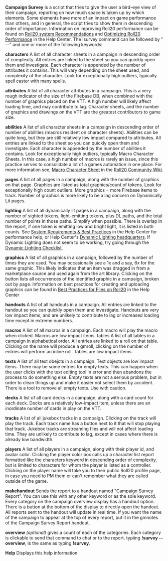 **Campaign Survey** is a script that tries to give the user a bird-eye view of their campaign, reporting on how much space is taken up by which elements. Some elements have more of an impact on game performance than others, and in general, the script tries to show them in descending order of importance. Information on improving Roll20 performance can be found on [Roll20 system Recommendations](https://help.roll20.net/hc/en-us/articles/4403128607127-Roll20-System-Recommendations) and [Optimizing Roll20 Performance](https://help.roll20.net/hc/en-us/articles/360041544654) in the Help Center. The !survey command can be followed by " --" and one or more of the following keywords:

**characters** A list of all character sheets in a campaign in descending order of complexity. All entries are linked to the sheet so you can quickly open them and investigate. Each character is appended by the number of attributes it contains. This will vary depending on the sheet used, and complexity of the character. Look for exceptionally high outliers, typically spell caster with many spells.

**attributes** A list of all character attributes in a campaign. This is a very rough indicator of the size of the Firebase DB, when combined with the number of graphics placed on the VTT. A high number will likely affect loading time, and may contribute to lag. Character sheets, and the number of graphics and drawings on the VTT are the greatest contributors to game size.

**abilities** A list of all character sheets in a campaign in descending order of number of abilities (macros resident on character sheets). Abilities can be quite long, but they are still relatively low impact compared to attributes. All entries are linked to the sheet so you can quickly open them and investigate. Each character is appended by the number of abilities it contains. Look for exceptionally high outliers, typically Macro Character Sheets. In this case, a high number of macros is rarely an issue, since this practice serves to consolidate a lot of a games automation in one place. For more information see, [Macro Character Sheet](https://tinyurl.com/3jn6jzrr) in the [Roll20 Community Wiki](https://tinyurl.com/mtz43sun).

**pages** A list of all pages in a campaign, along with the number of graphics on that page. Graphics are listed as total graphics/count of tokens. Look for exceptionally high count outliers. More graphics = more Firebase items to track. Number of graphics is more likely to be a lag concern on Dynamically Lit pages.

**lighting** A list of all dynamically lit pages in a campaign, along with the number of sighted tokens, light-emitting tokens, plus DL paths, and the total number of points in those paths. Simplify when possible. There is overlap in the report, if one token is emitting low and bright light, it is listed in both counts. See [System Requirements & Best Practices](https://help.roll20.net/hc/en-us/articles/360045793374-System-Requirements-Best-Practices) in the Help Center for performance help, or Help Center's [Dynamic Lighting headquarters](https://help.roll20.net/hc/en-us/categories/360003712734-Dynamic-Lighting). If Dynamic Lighting does not seem to be working, try going through the [Dynamic Lighting Checklist](https://help.roll20.net/hc/en-us/articles/360044771413-Dynamic-Lighting-Checklist).

**graphics** A list of all graphics in a campaign, followed by the number of times they are used. You may occasionally see a 1x and a say, 6x for the same graphic. This likely indicates that an item was dragged in from a marketplace source and used again from the art library. Clicking on the button lists all occurrences of the identified graphic in a campaign, broken out by page. Information on best practices for creating and uploading graphics can be found in [Best Practices for Files on Roll20](https://help.roll20.net/hc/en-us/articles/360037256634-Best-Practices-for-Files-on-Roll20s) in the Help Center

**handouts** A list of all handouts in a campaign. All entries are linked to the handout so you can quickly open them and investigate. Handouts are very low impact items, and are unlikely to contribute to lag or increased loading time except in extreme numbers.

**macros** A list of all macros in a campaign. Each macro will play the macro when clicked. Macros are low impact items.
tables A list of all tables in a campaign in alphabetical order. All entries are linked to a roll on that table. Clicking on the name will produce a gmroll, clicking on the number of entries will perform an inline roll. Tables are low impact items.

**texts** A list of all text obejcts in a campaign. Text objects are low impact items. There may be some entries for empty texts. This can happen when the user clicks with the text editing tool in error and then abandons the process to do something else. Empty texts are not a serious problem, but in order to clean things up and make it easier not select them by accident. There is a tool to remove all empty texts. Use with caution.

**decks** A list of all card decks in a campaign, along with a card count for each deck. Decks are a relatively low-impact item, unless there are an inordinate number of cards in play on the VTT.

**tracks** A list of all jukebox tracks in a campaign. Clicking on the track will play the track. Each track name has a button next to it that will stop playing that track. Jukebox tracks are streaming files and will not affect loading time. They are unlikely to contribute to lag, except in cases where there is already low bandwidth.

**players** A list of all players in a campaign, along with their player id, and avatar color. Clicking the player color box calls up a character list report formatted like the characters keyword in descending order of complexity, but is limited to characters for whom the player is listed as a controller. Clicking on the player name will take you to their public Roll20 profile page, in case you need to PM them or can't remember what they are called outside of the game.

**makehandout** Sends the report to a handout named "Campaign Survey Report". You can use this with any other keyword or as the sole keyword. Every category on the campaign overview display has a handout option. There is a button at the bottom of the display to directly open the handout. All reports sent to the handout will update in real time. If you want the name of the campaign to appear at the top of every report, put it in the gmnotes of the Campaign Survey Report handout.

**overview** _(optional)_ gives a count of each of the categories. Each category is clickable to send that command to chat or to the report. typiing **!survey --overview**, is the same as typing **!survey**.

**Help** Displays this help information.
